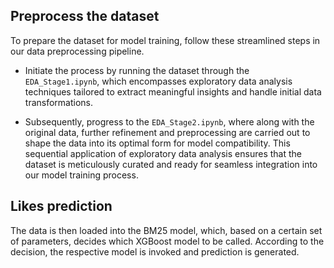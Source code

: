 ## Preprocess the dataset
To prepare the dataset for model training, follow these streamlined steps in our data preprocessing pipeline. 

  - Initiate the process by running the dataset through the `EDA_Stage1.ipynb`, which encompasses exploratory data analysis techniques
    tailored to extract meaningful insights and handle initial data transformations.

  - Subsequently, progress to the `EDA_Stage2.ipynb`, where along with the original data, further refinement and preprocessing
    are carried out to shape the data into its optimal form for model compatibility. This sequential application of exploratory
    data analysis ensures that the dataset is meticulously curated and ready for seamless integration into our model training process.

## Likes prediction
The data is then loaded into the BM25 model, which, based on a certain set of parameters, decides which XGBoost model to be called.
According to the decision, the respective model is invoked and prediction is generated.
